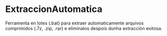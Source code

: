 # ExtraccionAutomatica
Ferramenta en lotes (.bat) para extraer automaticamente arquivos comprimidos (.7z, .zip, .rar) e eliminalos despois dunha extracción exitosa.
